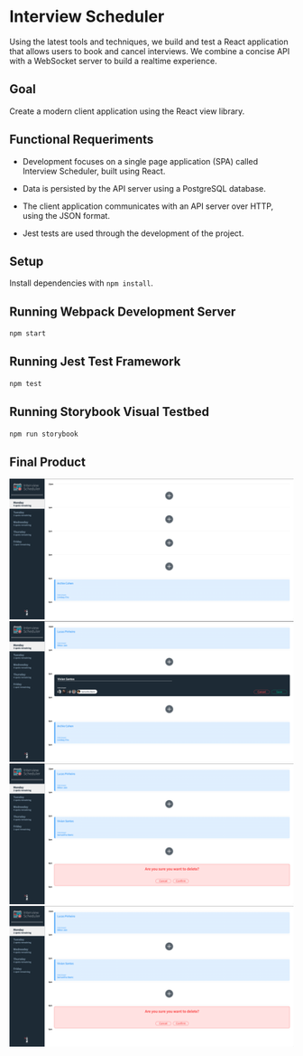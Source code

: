 # Interview Scheduler

Using the latest tools and techniques, we build and test a React application that allows users to book and cancel interviews. We combine a concise API with a WebSocket server to build a realtime experience.

## Goal

Create a modern client application using the React view library.

## Functional Requeriments
- Development focuses on a single page application (SPA) called Interview Scheduler, built using React.

- Data is persisted by the API server using a PostgreSQL database.

- The client application communicates with an API server over HTTP, using the JSON format.

- Jest tests are used through the development of the project.
## Setup

Install dependencies with `npm install`.

## Running Webpack Development Server

```sh
npm start
```

## Running Jest Test Framework

```sh
npm test
```

## Running Storybook Visual Testbed

```sh
npm run storybook
```

## Final Product

!["Scheduler App for Monday."](https://github.com/lucasapin/scheduler/blob/master/docs/scheduler-home-screen.png?raw=true)
!["One appointment created and another one in progress and spots for the day updated."](https://github.com/lucasapin/scheduler/blob/master/docs/scheduler-create-interview.png?raw=true)
!["Delete Appointment confirmation page."](https://github.com/lucasapin/scheduler/blob/master/docs/scheduler-delete-appointment.png?raw=true)
!["Page after deleted appointment."](https://github.com/lucasapin/scheduler/blob/master/docs/scheduler-delete-appointment.png?raw=true)